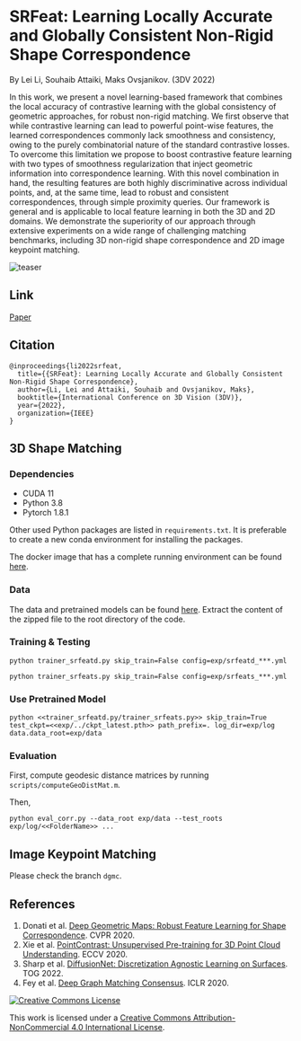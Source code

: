 # SRFeat: Learning Locally Accurate and Globally Consistent Non-Rigid Shape Correspondence
By Lei Li, Souhaib Attaiki, Maks Ovsjanikov. (3DV 2022)

In this work, we present a novel learning-based framework that combines the local accuracy of contrastive learning with the global consistency of geometric approaches, for robust non-rigid matching. We first observe that while contrastive learning can lead to powerful point-wise features, the learned correspondences commonly lack smoothness and consistency, owing to the purely combinatorial nature of the standard contrastive losses. To overcome this limitation we propose to boost contrastive feature learning with two types of smoothness regularization that inject geometric information into correspondence learning. With this novel combination in hand, the resulting features are both highly discriminative across individual points, and, at the same time, lead to robust and consistent correspondences, through simple proximity queries. Our framework is  general and is applicable to local feature learning in both the 3D and 2D domains. We demonstrate the superiority of our approach through extensive experiments on a wide range of challenging matching benchmarks, including 3D non-rigid shape correspondence and 2D image keypoint matching.

![teaser](res/teaser.png)

## Link

[Paper](http://www.lix.polytechnique.fr/~maks/papers/SRFeat_3DV22.pdf)

## Citation
```
@inproceedings{li2022srfeat,
  title={{SRFeat}: Learning Locally Accurate and Globally Consistent Non-Rigid Shape Correspondence},
  author={Li, Lei and Attaiki, Souhaib and Ovsjanikov, Maks},
  booktitle={International Conference on 3D Vision (3DV)},
  year={2022},
  organization={IEEE}
}
```

## 3D Shape Matching

### Dependencies
- CUDA 11
- Python 3.8
- Pytorch 1.8.1

Other used Python packages are listed in `requirements.txt`.
It is preferable to create a new conda environment for installing the packages.

The docker image that has a complete running environment can be found [here](https://hub.docker.com/r/craigleili/srfeat/tags).


### Data

The data and pretrained models can be found [here](https://1drv.ms/u/s!Alg6Vpe53dEDgbdki2r-v_CmJ67-jw?e=FjIE2D).
Extract the content of the zipped file to the root directory of the code.


### Training \& Testing

```
python trainer_srfeatd.py skip_train=False config=exp/srfeatd_***.yml 

python trainer_srfeats.py skip_train=False config=exp/srfeats_***.yml
```

### Use Pretrained Model

```
python <<trainer_srfeatd.py/trainer_srfeats.py>> skip_train=True test_ckpt=<<exp/../ckpt_latest.pth>> path_prefix=. log_dir=exp/log data.data_root=exp/data
```

### Evaluation
First, compute geodesic distance matrices by running `scripts/computeGeoDistMat.m`.

Then,
```
python eval_corr.py --data_root exp/data --test_roots exp/log/<<FolderName>> ...
```


## Image Keypoint Matching

Please check the branch `dgmc`.

## References
1. Donati et al. [Deep Geometric Maps: Robust Feature Learning for Shape Correspondence](https://github.com/LIX-shape-analysis/GeomFmaps). CVPR 2020.
1. Xie et al. [PointContrast: Unsupervised Pre-training for 3D Point Cloud Understanding](https://github.com/facebookresearch/PointContrast). ECCV 2020.
1. Sharp et al. [DiffusionNet: Discretization Agnostic Learning on Surfaces](https://github.com/nmwsharp/diffusion-net). TOG 2022.
1. Fey et al. [Deep Graph Matching Consensus](https://github.com/rusty1s/deep-graph-matching-consensus). ICLR 2020.


[![Creative Commons License](https://i.creativecommons.org/l/by-nc/4.0/80x15.png)](http://creativecommons.org/licenses/by-nc/4.0/)

This work is licensed under a [Creative Commons Attribution-NonCommercial 4.0 International License](http://creativecommons.org/licenses/by-nc/4.0/).
